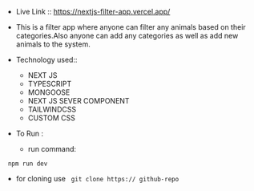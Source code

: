 * Live Link :: https://nextjs-filter-app.vercel.app/

* This is a filter app where anyone can filter any animals based on their categories.Also anyone can add any categories as well as add new animals to the system.

* Technology used::
   
    * NEXT JS
    * TYPESCRIPT
    * MONGOOSE
    * NEXT JS SEVER COMPONENT
    * TAILWINDCSS
    * CUSTOM CSS

* To Run :
   
   * run command:

 ` npm run dev`

   * for cloning use 
   ` git clone https:// github-repo`

